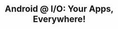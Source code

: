 ---
layout: talk
section-type: talk
title: "Android @ I/O: Your Apps, Everywhere!"
technology: "Android, Jetpack Compose, Analytics"
cover-img: "img/talks/io25-cover.png"
thumb-img: "img/talks/io25.png"
permalink: /talks/android-io-melbourne
location: "I/O Extended Melbourne"
type: "In Person"
presentation-id: "2PACX-1vSJPPC6Hlx73Hoaq5YuU-p1eEc60WhYeQxmfqw_FMb-LZnToaZ5kkWcwH0yGBI9BsEyu5VUvNnr_VPg"
youtube-id: "K9oDrX65n74"
---